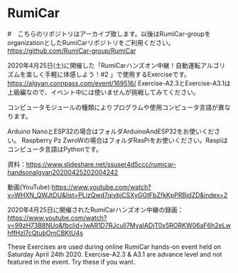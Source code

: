 # RumiCar

#　こちらのリポジトリはアーカイブ致します。以後はRumiCar-groupをorganizationとしたRumiCarリポジトリをご利用ください。
https://github.com/RumiCar-group/RumiCar

2020年4月25日(土)に開催した「RumiCarハンズオン中継！自動運転アルゴリズムを楽しく手軽に体感しよう！#2 」で使用するExerciseです。
https://algyan.connpass.com/event/169516/
Exercise-A2.3とExercise-A3.1は上級編なので、イベント中には使いませんが挑戦してみてください。

コンピュータモジュールの種類によりプログラムや使用コンピュータ言語が異なります。

Arduino NanoとESP32の場合はフォルダArduinoAndESP32をお使いください。
Raspberry Pz ZwroWの場合はフォルダRasPiをお使いください。Raspiはコンピュータ言語はPythonです。

資料：https://www.slideshare.net/ssuser4d5ccc/rumicar-handsonalgyan20200425202004242

動画(YouTube):https://www.youtube.com/watch?v=WHXN_QWJtDU&list=PLizQwd7qivbjCSXyGGtFbZfkKpPRBjdZD&index=2

2020年4月25日に開催されたRumiCarハンズオン中継の録画：https://www.youtube.com/watch?v=99zH73B8NUo&fbclid=IwAR1D7RJcull7MyaIADjT0x5RORKW06aF6h2eLwhffHzl7cQtubOmCBKtU4s


These Exercises are used during online RumiCar hands-on event held on Saturday April 24th 2020.
Exercise-A2.3 & A3.1 are advance level and not featured in the event. Try these if you want.
